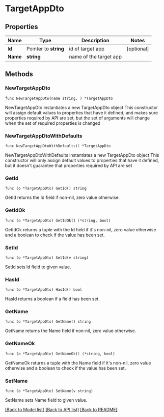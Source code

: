# TargetAppDto

## Properties

Name | Type | Description | Notes
------------ | ------------- | ------------- | -------------
**Id** | Pointer to **string** | id of target app | [optional] 
**Name** | **string** | name of the target app | 

## Methods

### NewTargetAppDto

`func NewTargetAppDto(name string, ) *TargetAppDto`

NewTargetAppDto instantiates a new TargetAppDto object
This constructor will assign default values to properties that have it defined,
and makes sure properties required by API are set, but the set of arguments
will change when the set of required properties is changed

### NewTargetAppDtoWithDefaults

`func NewTargetAppDtoWithDefaults() *TargetAppDto`

NewTargetAppDtoWithDefaults instantiates a new TargetAppDto object
This constructor will only assign default values to properties that have it defined,
but it doesn't guarantee that properties required by API are set

### GetId

`func (o *TargetAppDto) GetId() string`

GetId returns the Id field if non-nil, zero value otherwise.

### GetIdOk

`func (o *TargetAppDto) GetIdOk() (*string, bool)`

GetIdOk returns a tuple with the Id field if it's non-nil, zero value otherwise
and a boolean to check if the value has been set.

### SetId

`func (o *TargetAppDto) SetId(v string)`

SetId sets Id field to given value.

### HasId

`func (o *TargetAppDto) HasId() bool`

HasId returns a boolean if a field has been set.

### GetName

`func (o *TargetAppDto) GetName() string`

GetName returns the Name field if non-nil, zero value otherwise.

### GetNameOk

`func (o *TargetAppDto) GetNameOk() (*string, bool)`

GetNameOk returns a tuple with the Name field if it's non-nil, zero value otherwise
and a boolean to check if the value has been set.

### SetName

`func (o *TargetAppDto) SetName(v string)`

SetName sets Name field to given value.



[[Back to Model list]](../README.md#documentation-for-models) [[Back to API list]](../README.md#documentation-for-api-endpoints) [[Back to README]](../README.md)


